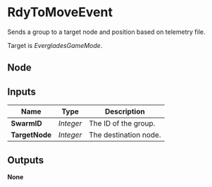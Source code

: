 # RdyToMoveEvent
Sends a group to a target node and position based on telemetry file.  

Target is *EvergladesGameMode*.  

## Node

## Inputs
|Name           |Type       |Description            |
|---------------|-----------|-----------------------|
|**SwarmID**    |*Integer*  |The ID of the group.   |
|**TargetNode** |*Integer*  |The destination node.  |

## Outputs
**None**